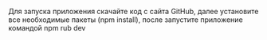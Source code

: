 Для запуска приложения скачайте код с сайта GitHub, далее установите все необходимые пакеты (npm install), после запустите приложение командой npm rub dev

